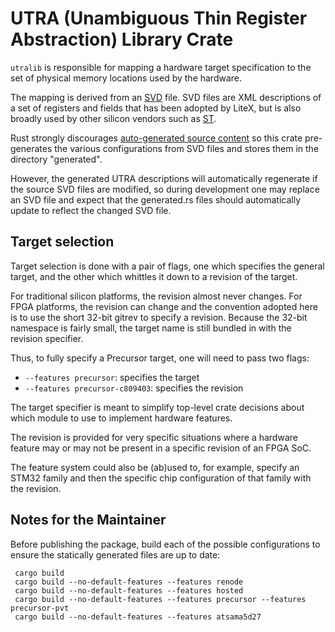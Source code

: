 # UTRA (Unambiguous Thin Register Abstraction) Library Crate

`utralib` is responsible for mapping a hardware target specification
to the set of physical memory locations used by the hardware.

The mapping is derived from an [SVD](https://www.keil.com/pack/doc/CMSIS/SVD/html/svd_Format_pg.html)
file. SVD files are XML descriptions of a set of registers and fields that
has been adopted by LiteX, but is also broadly used by other silicon
vendors such as [ST](https://github.com/tinygo-org/stm32-svd).

Rust strongly discourages [auto-generated source content](https://github.com/rust-lang/cargo/issues/5073)
so this crate pre-generates the various configurations from SVD files
and stores them in the directory "generated".

However, the generated UTRA descriptions will automatically
regenerate if the source SVD files are modified, so during development
one may replace an SVD file and expect that the generated.rs files
should automatically update to reflect the changed SVD file.

## Target selection

Target selection is done with a pair of flags, one which specifies
the general target, and the other which whittles it down to a revision
of the target.

For traditional silicon platforms, the revision almost never changes.
For FPGA platforms, the revision can change and the convention adopted
here is to use the short 32-bit gitrev to specify a revision. Because
the 32-bit namespace is fairly small, the target name is still bundled
in with the revision specifier.

Thus, to fully specify a Precursor target, one will need to pass two
flags:

- `--features precursor`: specifies the target
- `--features precursor-c809403`: specifies the revision

The target specifier is meant to simplify top-level crate decisions
about which module to use to implement hardware features.

The revision is provided for very specific situations where a hardware
feature may or may not be present in a specific revision of an FPGA SoC.

The feature system could also be (ab)used to, for example, specify
an STM32 family and then the specific chip configuration of that family
with the revision.

## Notes for the Maintainer

Before publishing the package, build each of the possible configurations
to ensure the statically generated files are up to date:

```
 cargo build
 cargo build --no-default-features --features renode
 cargo build --no-default-features --features hosted
 cargo build --no-default-features --features precursor --features precursor-pvt
 cargo build --no-default-features --features atsama5d27
```